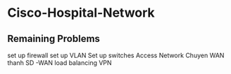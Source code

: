# Cisco-Hospital-Network
## Remaining Problems
set up firewall
set up VLAN
Set up switches
Access Network
Chuyen WAN thanh SD -WAN
load balancing
VPN
